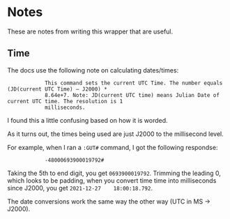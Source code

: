 # Notes

These are notes from writing this wrapper that are useful.

## Time
The docs use the following note on calculating dates/times:

                This command sets the current UTC Time. The number equals (JD(current UTC Time) – J2000) *
                8.64e+7. Note: JD(current UTC time) means Julian Date of current UTC time. The resolution is 1
                milliseconds.

I found this a little confusing based on how it is worded.

As it turns out, the times being used are just J2000 to the millisecond level. 

For example, when I ran a `:GUT#` command, I got the following respondse:

                -48000693900019792#

Taking the 5th to end digit, you get `0693900019792`. Trimming the leading 0, which looks to be padding, when
you convert time time into milliseconds since J2000, you get `2021-12-27    18:00:18.792`.

The date conversions work the same way the other way (UTC in MS -> J2000).
